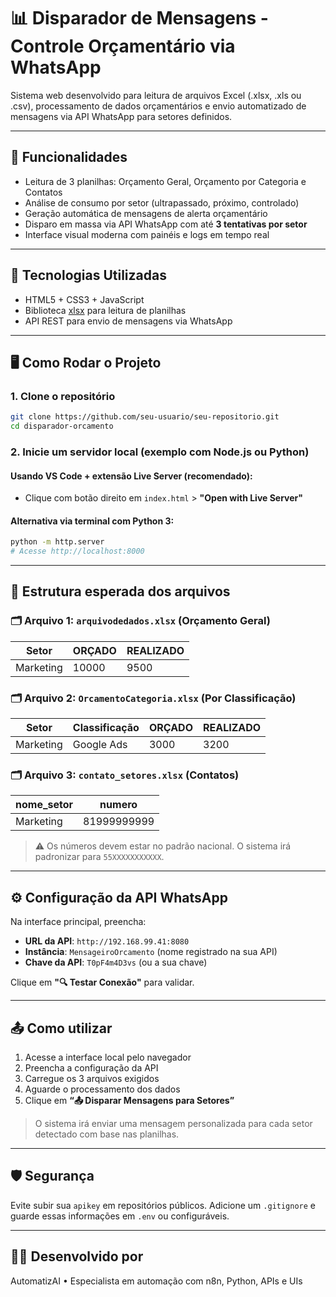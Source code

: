 # 📊 Disparador de Mensagens - Controle Orçamentário via WhatsApp

Sistema web desenvolvido para leitura de arquivos Excel (.xlsx, .xls ou .csv), processamento de dados orçamentários e envio automatizado de mensagens via API WhatsApp para setores definidos.

---

## 🚀 Funcionalidades

- Leitura de 3 planilhas: Orçamento Geral, Orçamento por Categoria e Contatos
- Análise de consumo por setor (ultrapassado, próximo, controlado)
- Geração automática de mensagens de alerta orçamentário
- Disparo em massa via API WhatsApp com até **3 tentativas por setor**
- Interface visual moderna com painéis e logs em tempo real

---

## 🧰 Tecnologias Utilizadas

- HTML5 + CSS3 + JavaScript
- Biblioteca [xlsx](https://cdnjs.com/libraries/xlsx) para leitura de planilhas
- API REST para envio de mensagens via WhatsApp

---

## 🖥️ Como Rodar o Projeto

### 1. Clone o repositório

```bash
git clone https://github.com/seu-usuario/seu-repositorio.git
cd disparador-orcamento
```

### 2. Inicie um servidor local (exemplo com Node.js ou Python)

#### Usando VS Code + extensão Live Server (recomendado):
- Clique com botão direito em `index.html` > **"Open with Live Server"**

#### Alternativa via terminal com Python 3:
```bash
python -m http.server
# Acesse http://localhost:8000
```

---

## 📁 Estrutura esperada dos arquivos

### 🗂️ Arquivo 1: `arquivodedados.xlsx` (Orçamento Geral)

| Setor      | ORÇADO | REALIZADO |
|------------|--------|-----------|
| Marketing  | 10000  | 9500      |

### 🗂️ Arquivo 2: `OrcamentoCategoria.xlsx` (Por Classificação)

| Setor      | Classificação     | ORÇADO | REALIZADO |
|------------|-------------------|--------|-----------|
| Marketing  | Google Ads        | 3000   | 3200      |

### 🗂️ Arquivo 3: `contato_setores.xlsx` (Contatos)

| nome_setor | numero           |
|------------|------------------|
| Marketing  | 81999999999      |

> ⚠️ Os números devem estar no padrão nacional. O sistema irá padronizar para `55XXXXXXXXXXX`.

---

## ⚙️ Configuração da API WhatsApp

Na interface principal, preencha:

- **URL da API**: `http://192.168.99.41:8080`
- **Instância**: `MensageiroOrcamento` (nome registrado na sua API)
- **Chave da API**: `T0pF4m4D3vs` (ou a sua chave)

Clique em **"🔍 Testar Conexão"** para validar.

---

## 📤 Como utilizar

1. Acesse a interface local pelo navegador
2. Preencha a configuração da API
3. Carregue os 3 arquivos exigidos
4. Aguarde o processamento dos dados
5. Clique em **“📤 Disparar Mensagens para Setores”**

> O sistema irá enviar uma mensagem personalizada para cada setor detectado com base nas planilhas.

---

## 🛡️ Segurança

Evite subir sua `apikey` em repositórios públicos. Adicione um `.gitignore` e guarde essas informações em `.env` ou configuráveis.

---

## 👨‍💻 Desenvolvido por

AutomatizAI • Especialista em automação com n8n, Python, APIs e UIs
